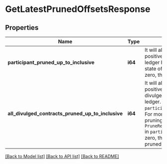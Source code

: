 # GetLatestPrunedOffsetsResponse

## Properties

Name | Type | Description | Notes
------------ | ------------- | ------------- | -------------
**participant_pruned_up_to_inclusive** | **i64** | It will always be a non-negative integer. If positive, the absolute offset up to which the ledger has been pruned, disregarding the state of all divulged contracts pruning. If zero, the ledger has not been pruned yet. | 
**all_divulged_contracts_pruned_up_to_inclusive** | **i64** | It will always be a non-negative integer. If positive, the absolute offset up to which all divulged events have been pruned on the ledger. It can be at or before the ``participant_pruned_up_to_inclusive`` offset. For more details about all divulged events pruning, see ``PruneRequest.prune_all_divulged_contracts`` in ``participant_pruning_service.proto``. If zero, the divulged events have not been pruned yet. | 

[[Back to Model list]](../README.md#documentation-for-models) [[Back to API list]](../README.md#documentation-for-api-endpoints) [[Back to README]](../README.md)


